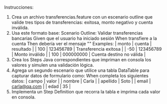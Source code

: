 Instrucciones:
1. Crea un archivo transferencias.feature con un escenario outline que valide tres tipos de transferencias:
exitosa, monto negativo y cuenta inválida.
2. Usa este formato base:
Scenario Outline: Validar transferencias bancarias
 Given que el usuario ha iniciado sesión
 When transfiere <monto> a la cuenta <cuenta>
 Then debería ver el mensaje "<resultado>"
 Examples:
 | monto | cuenta | resultado |
 | 100 | 123456789 | Transferencia exitosa |
 | -50 | 123456789 | Monto inválido |
 | 100 | 000000000 | Cuenta destino no válida |
3. Crea los Steps Java correspondientes que impriman en consola los valores y simulen una validación
lógica.
4. Agrega un segundo escenario que utilice una tabla DataTable para capturar datos de formulario como:
When completa los siguientes datos:
 | campo | valor |
 | nombre | Carla |
 | apellido | Soto |
 | email | carla@qa.com |
 | edad | 35 |
5. Implementa un Step Definition que recorra la tabla e imprima cada valor en consola.
